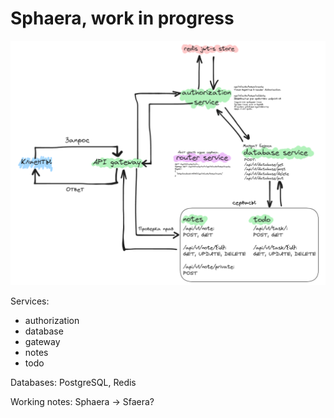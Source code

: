 # Sphaera, work in progress

![design](misc/images/software-design.png)

Services:
* authorization
* database
* gateway
* notes
* todo

Databases: PostgreSQL, Redis

Working notes:
Sphaera -> Sfaera?
